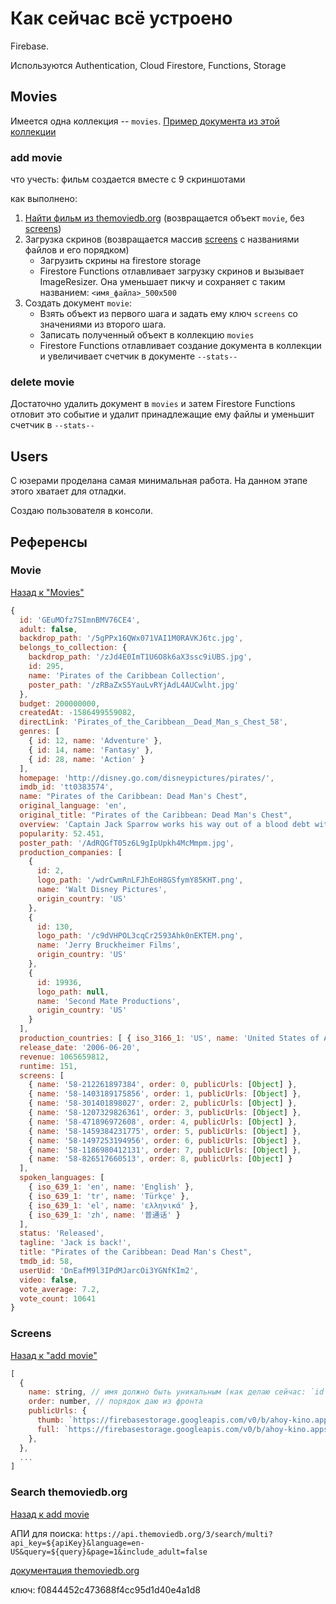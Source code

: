 # Как сейчас всё устроено

Firebase.

Используются Authentication, Cloud Firestore, Functions, Storage

## Movies

Имеется одна коллекция -- `movies`. [Пример документа из этой коллекции](#movie)

### add movie

что учесть: фильм создается вместе с 9 скриншотами

как выполнено:

1. [Найти фильм из themoviedb.org](#search-themoviedborg) (возвращается объект `movie`, без [screens](#screens))
1. Загрузка скринов (возвращается массив [screens](#screens) с названиями файлов и его порядком)
   - Загрузить скрины на firestore storage
   - Firestore Functions отлавливает загрузку скринов и вызывает ImageResizer. Она уменьшает пикчу и сохраняет с таким названием: `<имя_файла>_500x500`
1. Создать документ `movie`:
   - Взять объект из первого шага и задать ему ключ `screens` со значениями из второго шага.
   - Записать полученный объект в коллекцию `movies`
   - Firestore Functions отлавливает создание документа в коллекции и увеличивает счетчик в документе `--stats--`

### delete movie

Достаточно удалить документ в `movies` и затем Firestore Functions отловит это событие и удалит принадлежащие ему файлы и уменьшит счетчик в `--stats--`

## Users

С юзерами проделана самая минимальная работа. На данном этапе этого хватает для отладки.

Создаю пользователя в консоли.

## Референсы

### Movie

[Назад к "Movies"](#movies)

```js
{
  id: 'GEuMOfz7SImnBMV76CE4',
  adult: false,
  backdrop_path: '/5gPPx16QWx071VAI1M0RAVKJ6tc.jpg',
  belongs_to_collection: {
    backdrop_path: '/zJd4E0ImT1U6O8k6aX3ssc9iUBS.jpg',
    id: 295,
    name: 'Pirates of the Caribbean Collection',
    poster_path: '/zRBaZxS5YauLvRYjAdL4AUCwlht.jpg'
  },
  budget: 200000000,
  createdAt: -1586499559082,
  directLink: 'Pirates_of_the_Caribbean__Dead_Man_s_Chest_58',
  genres: [
    { id: 12, name: 'Adventure' },
    { id: 14, name: 'Fantasy' },
    { id: 28, name: 'Action' }
  ],
  homepage: 'http://disney.go.com/disneypictures/pirates/',
  imdb_id: 'tt0383574',
  name: "Pirates of the Caribbean: Dead Man's Chest",
  original_language: 'en',
  original_title: "Pirates of the Caribbean: Dead Man's Chest",
  overview: 'Captain Jack Sparrow works his way out of a blood debt with the ghostly Davey Jones, he also attempts to avoid eternal damnation.',
  popularity: 52.451,
  poster_path: '/AdRQGfT05z6L9gIpUpkh4McMmpm.jpg',
  production_companies: [
    {
      id: 2,
      logo_path: '/wdrCwmRnLFJhEoH8GSfymY85KHT.png',
      name: 'Walt Disney Pictures',
      origin_country: 'US'
    },
    {
      id: 130,
      logo_path: '/c9dVHPOL3cqCr2593Ahk0nEKTEM.png',
      name: 'Jerry Bruckheimer Films',
      origin_country: 'US'
    },
    {
      id: 19936,
      logo_path: null,
      name: 'Second Mate Productions',
      origin_country: 'US'
    }
  ],
  production_countries: [ { iso_3166_1: 'US', name: 'United States of America' } ],
  release_date: '2006-06-20',
  revenue: 1065659812,
  runtime: 151,
  screens: [
    { name: '58-212261897384', order: 0, publicUrls: [Object] },
    { name: '58-1403189175856', order: 1, publicUrls: [Object] },
    { name: '58-301401898027', order: 2, publicUrls: [Object] },
    { name: '58-1207329826361', order: 3, publicUrls: [Object] },
    { name: '58-471896972608', order: 4, publicUrls: [Object] },
    { name: '58-1459384231775', order: 5, publicUrls: [Object] },
    { name: '58-1497253194956', order: 6, publicUrls: [Object] },
    { name: '58-1186980412131', order: 7, publicUrls: [Object] },
    { name: '58-826517660513', order: 8, publicUrls: [Object] }
  ],
  spoken_languages: [
    { iso_639_1: 'en', name: 'English' },
    { iso_639_1: 'tr', name: 'Türkçe' },
    { iso_639_1: 'el', name: 'ελληνικά' },
    { iso_639_1: 'zh', name: '普通话' }
  ],
  status: 'Released',
  tagline: 'Jack is back!',
  title: "Pirates of the Caribbean: Dead Man's Chest",
  tmdb_id: 58,
  userUid: 'DnEafM9l3IPdMJarcOi3YGNfKIm2',
  video: false,
  vote_average: 7.2,
  vote_count: 10641
}
```

### Screens

[Назад к "add movie"](#add-movie)

```js
[
  {
    name: string, // имя должно быть уникальным (как делаю сейчас: `id` фильма из themovie.org + рандом uuid)
    order: number, // порядок даю из фронта
    publicUrls: {
      thumb: `https://firebasestorage.googleapis.com/v0/b/ahoy-kino.appspot.com/o/screens%2Fthumbs%2F${fileName}_500x500?alt=media`,
      full: `https://firebasestorage.googleapis.com/v0/b/ahoy-kino.appspot.com/o/screens%2F${fileName}?alt=media`,
    },
  },
  ...
]
```

### Search themoviedb.org

[Назад к add movie](#add-movie)

АПИ для поиска: `https://api.themoviedb.org/3/search/multi?api_key=${apiKey}&language=en-US&query=${query}&page=1&include_adult=false`

[документация themoviedb.org](https://developers.themoviedb.org/3/getting-started/introduction)

ключ: f0844452c473688f4cc95d1d40e4a1d8
